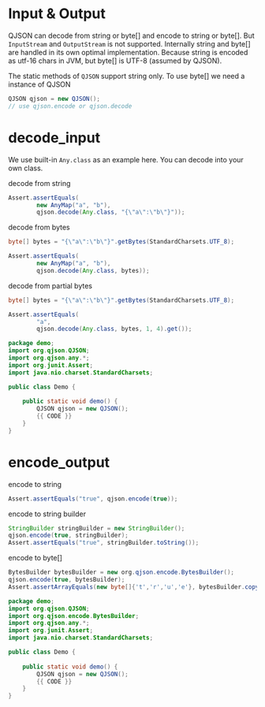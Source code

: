 # Input & Output

QJSON can decode from string or byte[] and encode to string or byte[]. 
But `InputStream` and `OutputStream` is not supported.
Internally string and byte[] are handled in its own optimal implementation.
Because string is encoded as utf-16 chars in JVM, but byte[] is UTF-8 (assumed by QJSON).

The static methods of `QJSON` support string only. To use byte[] we need a instance of QJSON
```java
QJSON qjson = new QJSON();
// use qjson.encode or qjson.decode
```

# decode_input

We use built-in `Any.class` as an example here. You can decode into your own class.

decode from string

```java
Assert.assertEquals(
        new AnyMap("a", "b"), 
        qjson.decode(Any.class, "{\"a\":\"b\"}"));
```

decode from bytes

```java
byte[] bytes = "{\"a\":\"b\"}".getBytes(StandardCharsets.UTF_8);

Assert.assertEquals(
        new AnyMap("a", "b"), 
        qjson.decode(Any.class, bytes));
```

decode from partial bytes

```java
byte[] bytes = "{\"a\":\"b\"}".getBytes(StandardCharsets.UTF_8);

Assert.assertEquals(
        "a", 
        qjson.decode(Any.class, bytes, 1, 4).get());
```

<hide>

```java
package demo;
import org.qjson.QJSON;
import org.qjson.any.*;
import org.junit.Assert;
import java.nio.charset.StandardCharsets;

public class Demo {
    
    public static void demo() {
        QJSON qjson = new QJSON();
        {{ CODE }}
    }
}
```

</hide>

# encode_output

encode to string

```java
Assert.assertEquals("true", qjson.encode(true));
```

encode to string builder

```java
StringBuilder stringBuilder = new StringBuilder();
qjson.encode(true, stringBuilder);
Assert.assertEquals("true", stringBuilder.toString());
```

encode to byte[]

```java
BytesBuilder bytesBuilder = new org.qjson.encode.BytesBuilder();
qjson.encode(true, bytesBuilder);
Assert.assertArrayEquals(new byte[]{'t','r','u','e'}, bytesBuilder.copyOfBytes());
```

<hide>

```java
package demo;
import org.qjson.QJSON;
import org.qjson.encode.BytesBuilder;
import org.qjson.any.*;
import org.junit.Assert;
import java.nio.charset.StandardCharsets;

public class Demo {
    
    public static void demo() {
        QJSON qjson = new QJSON();
        {{ CODE }}
    }
}
```

</hide>